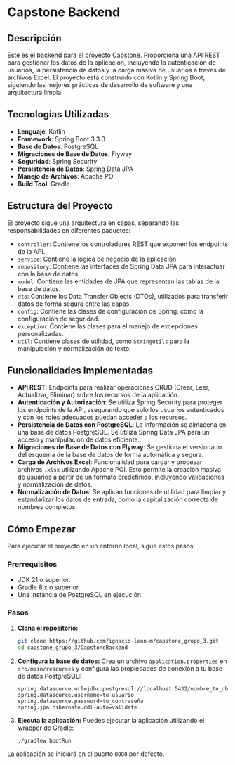 # Capstone Backend

## Descripción

Este es el backend para el proyecto Capstone. Proporciona una API REST para gestionar los datos de la aplicación, incluyendo la autenticación de usuarios, la persistencia de datos y la carga masiva de usuarios a través de archivos Excel. El proyecto está construido con Kotlin y Spring Boot, siguiendo las mejores prácticas de desarrollo de software y una arquitectura limpia.

## Tecnologías Utilizadas

*   **Lenguaje**: Kotlin
*   **Framework**: Spring Boot 3.3.0
*   **Base de Datos**: PostgreSQL
*   **Migraciones de Base de Datos**: Flyway
*   **Seguridad**: Spring Security
*   **Persistencia de Datos**: Spring Data JPA
*   **Manejo de Archivos**: Apache POI
*   **Build Tool**: Gradle

## Estructura del Proyecto

El proyecto sigue una arquitectura en capas, separando las responsabilidades en diferentes paquetes:

*   `controller`: Contiene los controladores REST que exponen los endpoints de la API.
*   `service`: Contiene la lógica de negocio de la aplicación.
*   `repository`: Contiene las interfaces de Spring Data JPA para interactuar con la base de datos.
*   `model`: Contiene las entidades de JPA que representan las tablas de la base de datos.
*   `dto`: Contiene los Data Transfer Objects (DTOs), utilizados para transferir datos de forma segura entre las capas.
*   `config`: Contiene las clases de configuración de Spring, como la configuración de seguridad.
*   `exception`: Contiene las clases para el manejo de excepciones personalizadas.
*   `util`: Contiene clases de utilidad, como `StringUtils` para la manipulación y normalización de texto.

## Funcionalidades Implementadas

*   **API REST**: Endpoints para realizar operaciones CRUD (Crear, Leer, Actualizar, Eliminar) sobre los recursos de la aplicación.
*   **Autenticación y Autorización**: Se utiliza Spring Security para proteger los endpoints de la API, asegurando que solo los usuarios autenticados y con los roles adecuados puedan acceder a los recursos.
*   **Persistencia de Datos con PostgreSQL**: La información se almacena en una base de datos PostgreSQL. Se utiliza Spring Data JPA para un acceso y manipulación de datos eficiente.
*   **Migraciones de Base de Datos con Flyway**: Se gestiona el versionado del esquema de la base de datos de forma automática y segura.
*   **Carga de Archivos Excel**: Funcionalidad para cargar y procesar archivos `.xlsx` utilizando Apache POI. Esto permite la creación masiva de usuarios a partir de un formato predefinido, incluyendo validaciones y normalización de datos.
*   **Normalización de Datos**: Se aplican funciones de utilidad para limpiar y estandarizar los datos de entrada, como la capitalización correcta de nombres completos.

## Cómo Empezar

Para ejecutar el proyecto en un entorno local, sigue estos pasos:

### Prerrequisitos

*   JDK 21 o superior.
*   Gradle 8.x o superior.
*   Una instancia de PostgreSQL en ejecución.

### Pasos

1.  **Clona el repositorio:**
    ```bash
    git clone https://github.com/ignacio-leon-m/capstone_grupo_3.git
    cd capstone_grupo_3/CapstoneBackend
    ```

2.  **Configura la base de datos:**
    Crea un archivo `application.properties` en `src/main/resources` y configura las propiedades de conexión a tu base de datos PostgreSQL:
    ```properties
    spring.datasource.url=jdbc:postgresql://localhost:5432/nombre_tu_db
    spring.datasource.username=tu_usuario
    spring.datasource.password=tu_contraseña
    spring.jpa.hibernate.ddl-auto=validate
    ```

3.  **Ejecuta la aplicación:**
    Puedes ejecutar la aplicación utilizando el wrapper de Gradle:
    ```bash
    ./gradlew bootRun
    ```

La aplicación se iniciará en el puerto `8080` por defecto.
